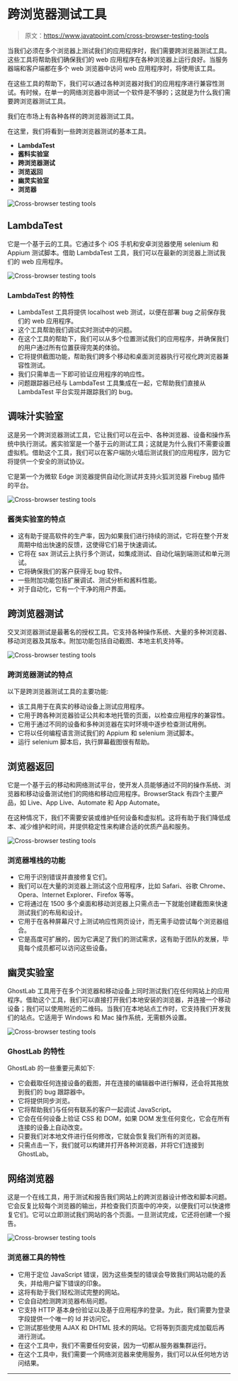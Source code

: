 # 跨浏览器测试工具

> 原文：<https://www.javatpoint.com/cross-browser-testing-tools>

当我们必须在多个浏览器上测试我们的应用程序时，我们需要跨浏览器测试工具。这些工具将帮助我们确保我们的 web 应用程序在各种浏览器上运行良好。当服务器端和客户端都在多个 web 浏览器中访问 web 应用程序时，将使用该工具。

在这些工具的帮助下，我们可以通过各种浏览器对我们的应用程序进行兼容性测试。有时候，在单一的网络浏览器中测试一个软件是不够的；这就是为什么我们需要跨浏览器测试工具。

我们在市场上有各种各样的跨浏览器测试工具。

在这里，我们将看到一些跨浏览器测试的基本工具。

*   **LambdaTest**
*   **酱料实验室**
*   **跨浏览器测试**
*   **浏览返回**
*   **幽灵实验室**
*   **浏览器**

![Cross-browser testing tools](img/6a416c36a2bc6dbd5e35f3c1cd9f7017.png)

## LambdaTest

它是一个基于云的工具。它通过多个 iOS 手机和安卓浏览器使用 selenium 和 Appium 测试脚本。借助 LambdaTest 工具，我们可以在最新的浏览器上测试我们的 web 应用程序。

![Cross-browser testing tools](img/d022f317f321f4d74ce1adead2704177.png)

### LambdaTest 的特性

*   LambdaTest 工具将提供 localhost web 测试，以便在部署 bug 之前保存我们的 web 应用程序。
*   这个工具帮助我们调试实时测试中的问题。
*   在这个工具的帮助下，我们可以从多个位置测试我们的应用程序，并确保我们的用户通过所有位置获得完美的体验。
*   它将提供截图功能，帮助我们跨多个移动和桌面浏览器执行可视化跨浏览器兼容性测试。
*   我们只需单击一下即可验证应用程序的响应性。
*   问题跟踪器已经与 LambdaTest 工具集成在一起，它帮助我们直接从 LambdaTest 平台实现并跟踪我们的 bug。

## 调味汁实验室

这是另一个跨浏览器测试工具，它让我们可以在云中、各种浏览器、设备和操作系统中执行测试。酱实验室是一个基于云的测试工具；这就是为什么我们不需要设置虚拟机。借助这个工具，我们可以在客户端防火墙后测试我们的应用程序，因为它将提供一个安全的测试协议。

它是第一个为微软 Edge 浏览器提供自动化测试并支持火狐浏览器 Firebug 插件的平台。

![Cross-browser testing tools](img/93ef4eb13605496c3ead0cb3e622ed38.png)

### 酱类实验室的特点

*   这有助于提高软件的生产率，因为如果我们进行持续的测试，它将在整个开发周期中给出快速的反馈，这使得它们易于快速调试。
*   它将在 sax 测试云上执行多个测试，如集成测试、自动化端到端测试和单元测试。
*   它将确保我们的客户获得无 bug 软件。
*   一些附加功能包括扩展调试、测试分析和酱料性能。
*   对于自动化，它有一个干净的用户界面。

## 跨浏览器测试

交叉浏览器测试是最著名的授权工具。它支持各种操作系统、大量的多种浏览器、移动浏览器及其版本。附加功能包括自动截图、本地主机支持等。

![Cross-browser testing tools](img/8284ee37b89164d84be325adabcc387a.png)

### 跨浏览器测试的特点

以下是跨浏览器测试工具的主要功能:

*   该工具用于在真实的移动设备上测试应用程序。
*   它用于跨各种浏览器验证公共和本地托管的页面，以检查应用程序的兼容性。
*   它用于通过不同的设备和多种浏览器在实时环境中逐步检查测试用例。
*   它将以任何编程语言测试我们的 Appium 和 selenium 测试脚本。
*   运行 selenium 脚本后，执行屏幕截图很有帮助。

## 浏览器返回

它是一个基于云的移动和网络测试平台，使开发人员能够通过不同的操作系统、浏览器和移动设备测试他们的网络和移动应用程序。BrowserStack 有四个主要产品，如 Live、App Live、Automate 和 App Automate。

在这种情况下，我们不需要安装或维护任何设备和虚拟机。这将有助于我们降低成本、减少维护和时间，并提供稳定性来构建合适的优质产品和服务。

![Cross-browser testing tools](img/f38438873ddd778b6857786eb9774be0.png)

### 浏览器堆栈的功能

*   它用于识别错误并直接修复它们。
*   我们可以在大量的浏览器上测试这个应用程序，比如 Safari、谷歌 Chrome、Opera、Internet Explorer、Firefox 等等。
*   它将通过在 1500 多个桌面和移动浏览器上只需点击一下就能创建截图来快速测试我们的布局和设计。
*   它用于在各种屏幕尺寸上测试响应性网页设计，而无需手动尝试每个浏览器组合。
*   它是高度可扩展的，因为它满足了我们的测试需求，这有助于团队的发展，毕竟每个成员都可以访问这些设备。

## 幽灵实验室

GhostLab 工具用于在多个浏览器和移动设备上同时测试我们在任何网站上的应用程序。借助这个工具，我们可以直接打开我们本地安装的浏览器，并连接一个移动设备；我们可以使用附近的二维码。当我们在本地站点工作时，它支持我们开发我们的站点。它适用于 Windows 和 Mac 操作系统，无需额外设置。

![Cross-browser testing tools](img/2a826709c3f6b6f7e06bd03288f92e45.png)

### GhostLab 的特性

GhostLab 的一些重要元素如下:

*   它会截取任何连接设备的截图，并在连接的编辑器中进行解释，还会将其拖放到我们的 bug 跟踪器中。
*   它将提供同步浏览。
*   它将帮助我们与任何有联系的客户一起调试 JavaScript。
*   它会在任何设备上验证 CSS 和 DOM，如果 DOM 发生任何变化，它会在所有连接的设备上自动改变。
*   只要我们对本地文件进行任何修改，它就会恢复我们所有的浏览器。
*   只需点击一下，我们就可以构建并打开各种浏览器，并将它们连接到 GhostLab。

## 网络浏览器

这是一个在线工具，用于测试和报告我们网站上的跨浏览器设计修改和脚本问题。它会反复比较每个浏览器的输出，并检查我们页面中的冲突，以便我们可以快速修复它们。它可以立即测试我们网站的各个页面。一旦测试完成，它还将创建一个报告。

![Cross-browser testing tools](img/6ec5661f3bf90f23c0df5758e27957b4.png)

### 浏览器工具的特性

*   它用于定位 JavaScript 错误，因为这些类型的错误会导致我们网站功能的丢失，并给用户留下错误的印象。
*   这将有助于我们轻松测试完整的网站。
*   它会自动检测跨浏览器布局问题。
*   它支持 HTTP 基本身份验证以及基于应用程序的登录。为此，我们需要为登录字段提供一个唯一的 Id 并访问它。
*   它测试那些使用 AJAX 和 DHTML 技术的网站。它将等到页面完成加载后再进行测试。
*   在这个工具中，我们不需要任何安装，因为一切都从服务器集群运行。
*   在这个工具中，我们需要一个网络浏览器来使用服务，我们可以从任何地方访问结果。

* * *